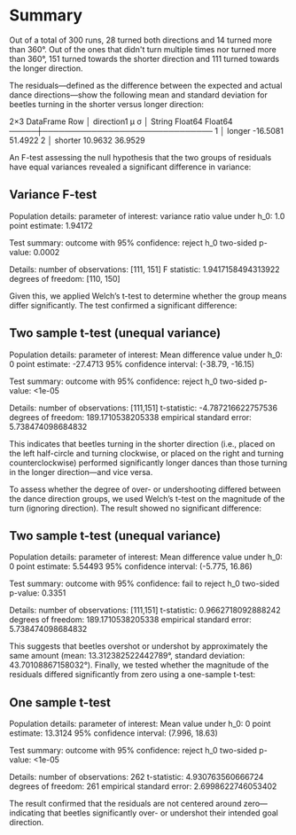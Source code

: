 # Summary
Out of a total of 300 runs, 28 turned both directions and 14 turned more than 360°. Out of the ones that didn't turn multiple times nor turned more than 360°, 151 turned towards the shorter direction and 111 turned towards the longer direction.

The residuals—defined as the difference between the expected and actual dance directions—show the following mean and standard deviation for beetles turning in the shorter versus longer direction:

2×3 DataFrame
 Row │ direction1  μ         σ
     │ String      Float64   Float64
─────┼───────────────────────────────
   1 │ longer      -16.5081  51.4922
   2 │ shorter      10.9632  36.9529

An F-test assessing the null hypothesis that the two groups of residuals have equal variances revealed a significant difference in variance:

Variance F-test
---------------
Population details:
    parameter of interest:   variance ratio
    value under h_0:         1.0
    point estimate:          1.94172

Test summary:
    outcome with 95% confidence: reject h_0
    two-sided p-value:           0.0002

Details:
    number of observations: [111, 151]
    F statistic:            1.9417158494313922
    degrees of freedom:     [110, 150]


Given this, we applied Welch’s t-test to determine whether the group means differ significantly. The test confirmed a significant difference:

Two sample t-test (unequal variance)
------------------------------------
Population details:
    parameter of interest:   Mean difference
    value under h_0:         0
    point estimate:          -27.4713
    95% confidence interval: (-38.79, -16.15)

Test summary:
    outcome with 95% confidence: reject h_0
    two-sided p-value:           <1e-05

Details:
    number of observations:   [111,151]
    t-statistic:              -4.787216622757536
    degrees of freedom:       189.1710538205338
    empirical standard error: 5.738474098684832


This indicates that beetles turning in the shorter direction (i.e., placed on the left half-circle and turning clockwise, or placed on the right and turning counterclockwise) performed significantly longer dances than those turning in the longer direction—and vice versa.

To assess whether the degree of over- or undershooting differed between the dance direction groups, we used Welch’s t-test on the magnitude of the turn (ignoring direction). The result showed no significant difference:

Two sample t-test (unequal variance)
------------------------------------
Population details:
    parameter of interest:   Mean difference
    value under h_0:         0
    point estimate:          5.54493
    95% confidence interval: (-5.775, 16.86)

Test summary:
    outcome with 95% confidence: fail to reject h_0
    two-sided p-value:           0.3351

Details:
    number of observations:   [111,151]
    t-statistic:              0.9662718092888242
    degrees of freedom:       189.1710538205338
    empirical standard error: 5.738474098684832


This suggests that beetles overshot or undershot by approximately the same amount (mean: 13.312382522442789°, standard deviation: 43.70108867158032°). Finally, we tested whether the magnitude of the residuals differed significantly from zero using a one-sample t-test:

One sample t-test
-----------------
Population details:
    parameter of interest:   Mean
    value under h_0:         0
    point estimate:          13.3124
    95% confidence interval: (7.996, 18.63)

Test summary:
    outcome with 95% confidence: reject h_0
    two-sided p-value:           <1e-05

Details:
    number of observations:   262
    t-statistic:              4.930763560666724
    degrees of freedom:       261
    empirical standard error: 2.6998622746053402


The result confirmed that the residuals are not centered around zero—indicating that beetles significantly over- or undershot their intended goal direction.